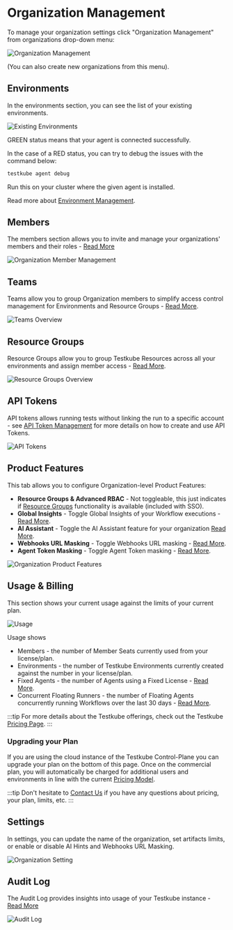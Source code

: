 # Organization Management

To manage your organization settings click "Organization Management" from organizations drop-down menu:

![Organization Management](../../img/organization-management.png)

(You can also create new organizations from this menu).

## Environments

In the environments section, you can see the list of your existing environments.

![Existing Environments](../../img/existing-environments-062024.png)

GREEN status means that your agent is connected successfully.

In the case of a RED status, you can try to debug the issues with the command below:

```sh
testkube agent debug
```

Run this on your cluster where the given agent is installed.

Read more about [Environment Management](../articles/environment-management.md).

## Members

The members section allows you to invite and manage your organizations' members and their roles - [Read More](member-management)

![Organization Member Management](images/org-members.png)

## Teams

Teams allow you to group Organization members to simplify access control management for Environments
and Resource Groups - [Read More](/articles/teams).

![Teams Overview](../../img/teams-overview.png)

## Resource Groups

Resource Groups allow you to group Testkube Resources across all your environments and assign
member access - [Read More](/articles/resource-groups).

![Resource Groups Overview](../../img/resource-groups-overview.png)

## API Tokens

API tokens allows running tests without linking the run to a specific account - see [API Token Management](api-token-management)
for more details on how to create and use API Tokens.

![API Tokens](../../img/api-tokens.png)

## Product Features

This tab allows you to configure Organization-level Product Features:

- **Resource Groups & Advanced RBAC** - Not toggleable, this just indicates if [Resource Groups](/articles/resource-groups) functionality is available (included with SSO).
- **Global Insights** - Toggle Global Insights of your Workflow executions - [Read More](/articles/test-insights).
- **AI Assistant** - Toggle the AI Assistant feature for your organization [Read More](/articles/ai-assistant-overview).
- **Webhooks URL Masking** - Toggle Webhooks URL masking - [Read More](/articles/webhooks#url-masking).
- **Agent Token Masking** - Toggle Agent Token masking - [Read More](/articles/install/multi-agent#agent-token-masking).

![Organization Product Features](../../img/organization-product-features.png)

## Usage & Billing

This section shows your current usage against the limits of your current plan.

![Usage](../../img/usage.png)

Usage shows

- Members - the number of Member Seats currently used from your license/plan.
- Environments - the number of Testkube Environments currently created against the number in your license/plan.
- Fixed Agents - the number of Agents using a Fixed License - [Read More](/articles/install/multi-agent#licensing-for-testkube-agents).
- Concurrent Floating Runners - the number of Floating Agents concurrently running Workflows over the last 30 days - [Read More](/articles/install/multi-agent#licensing-for-testkube-agents).

:::tip
For more details about the Testkube offerings, check out the Testkube [Pricing Page](https://testkube.io/pricing).
:::

### Upgrading your Plan

If you are using the cloud instance of the Testkube Control-Plane you can upgrade your plan on the bottom of this page.
Once on the commercial plan, you will automatically be charged for additional users and environments in line with the current [Pricing Model](https://testkube.io/pricing).

:::tip
Don't hesitate to [Contact Us](https://testkube.io/contact) if you have any questions about pricing, your plan, limits, etc.
:::

## Settings

In settings, you can update the name of the organization, set artifacts limits, or enable or disable AI Hints and Webhooks URL Masking.

![Organization Setting](../../img/organization-settings.png)

## Audit Log

The Audit Log provides insights into usage of your Testkube instance - [Read More](audit-logs)

![Audit Log](images/audit-log-overview.png)
